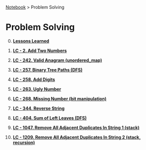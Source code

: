 <a href="../">Notebook</a> > Problem Solving

# Problem Solving



0. **<a href="./lessons-learned">Lessons Learned</a>**

1. **<a href="./lc-2-add-two-numbers">LC - 2. Add Two Numbers</a>**

2. **<a href="./lc-242-valid-anagram">LC - 242. Valid Anagram (unordered_map)</a>**

3. **<a href="./lc-257-binary-tree-paths">LC - 257. Binary Tree Paths (DFS)</a>**

4. **<a href="./lc-258-add-digits">LC - 258. Add Digits</a>**

5. **<a href="./lc-263-ugly-number">LC - 263. Ugly Number</a>**

6. **<a href="./lc-268-missing-number">LC - 268. Missing Number (bit manipulation)</a>**

7. **<a href="./lc-344-reverse-string">LC - 344. Reverse String</a>**

8. **<a href="./lc-404-sum-of-left-leaves">LC - 404. Sum of Left Leaves (DFS)</a>**

9. **<a href="./lc-1047-remove-all-adjacent-duplicates-in-string-1">LC - 1047. Remove All Adjacent Duplicates In String 1 (stack)</a>**

10. **<a href="./lc-1209-remove-all-adjacent-duplicates-in-string-2">LC - 1209. Remove All Adjacent Duplicates In String 2 (stack, recursion)</a>**
